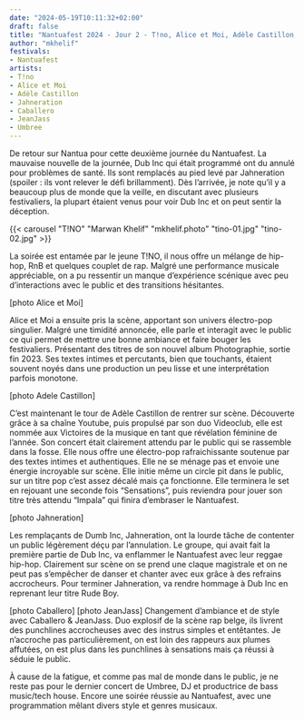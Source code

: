 ```yaml
---
date: "2024-05-19T10:11:32+02:00"
draft: false
title: "Nantuafest 2024 - Jour 2 - T!no, Alice et Moi, Adèle Castillon, Jahneration, Caballero et JeanJass, Umbree"
author: "mkhelif"
festivals:
- Nantuafest
artists:
- T!no
- Alice et Moi
- Adèle Castillon
- Jahneration
- Caballero
- JeanJass
- Umbree
---
```


De retour sur Nantua pour cette deuxième journée du Nantuafest. La mauvaise nouvelle de la journée, Dub Inc qui était programmé ont du annulé pour problèmes de santé. Ils sont remplacés au pied levé par Jahneration (spoiler : ils vont relever le défi brillamment).
Dès l’arrivée, je note qu’il y a beaucoup plus de monde que la veille, en discutant avec plusieurs festivaliers, la plupart étaient venus pour voir Dub Inc et on peut sentir la déception.

{{< carousel "T!NO" "Marwan Khelif" "mkhelif.photo" "tino-01.jpg" "tino-02.jpg" >}}

La soirée est entamée par le jeune T!NO, il nous offre un mélange de hip-hop, RnB et quelques couplet de rap. Malgré une performance musicale appréciable, on a pu ressentir un manque d’expérience scénique avec peu d’interactions avec le public et des transitions hésitantes.

[photo Alice et Moi]

Alice et Moi a ensuite pris la scène, apportant son univers électro-pop singulier. Malgré une timidité annoncée, elle parle et interagit avec le public ce qui permet de mettre une bonne ambiance et faire bouger les festivaliers. Présentant des titres de son nouvel album Photographie, sortie fin 2023.
Ses textes intimes et percutants, bien que touchants, étaient souvent noyés dans une production un peu lisse et une interprétation parfois monotone.

[photo Adele Castillon]

C’est maintenant le tour de Adèle Castillon de rentrer sur scène. Découverte grâce à sa chaîne Youtube, puis propulsé par son duo Videoclub, elle est nommée aux Victoires de la musique en tant que révélation féminine de l’année. Son concert était clairement attendu par le public qui se rassemble dans la fosse.
Elle nous offre une électro-pop rafraichissante soutenue par des textes intimes et authentiques. Elle ne se ménage pas et envoie une énergie incroyable sur scène.
Elle initie même un circle pit dans le public, sur un titre pop c’est assez décalé mais ça fonctionne.
Elle terminera le set en rejouant une seconde fois “Sensations”, puis reviendra pour jouer son titre très attendu “Impala” qui finira d’embraser le Nantuafest.

[photo Jahneration]

Les remplaçants de Dumb Inc, Jahneration, ont la lourde tâche de contenter un public légèrement déçu par l’annulation. Le groupe, qui avait fait la première partie de Dub Inc, va enflammer le Nantuafest avec leur reggae hip-hop. Clairement sur scène on se prend une claque magistrale et on ne peut pas s’empêcher de danser et chanter avec eux grâce à des refrains accrocheurs.
Pour terminer Jahneration, va rendre hommage à Dub Inc en reprenant leur titre Rude Boy.

[photo Caballero]
[photo JeanJass]
Changement d’ambiance et de style avec Caballero & JeanJass. Duo explosif de la scène rap belge, ils livrent des punchlines accrocheuses avec des instrus simples et entêtantes. Je n’accroche pas particulièrement, on est loin des rappeurs aux plumes affutées, on est plus dans les punchlines à sensations mais ça réussi à séduie le public.

À cause de la fatigue, et comme pas mal de monde dans le public, je ne reste pas pour le dernier concert de Umbree, DJ et productrice de bass music/tech house.
Encore une soirée réussie au Nantuafest, avec une programmation mêlant divers style et genres musicaux.
